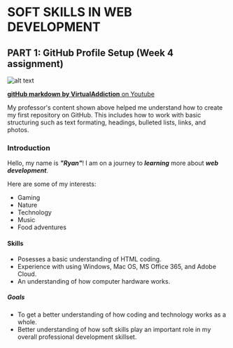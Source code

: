 # SOFT SKILLS IN WEB DEVELOPMENT





## PART 1: GitHub Profile Setup (Week 4 assignment)

![alt text](https://yt3.googleusercontent.com/ytc/AIdro_l-UeyCVYLHuh8-jcD4ok1-GhIcOXDUAJ0znM-ytmG5Wg=s160-c-k-c0x00ffffff-no-rj)

[**gitHub markdown by VirtualAddiction** on Youtube](https://www.youtube.com/watch?v=Hk5u71h6zu8)

My professor's content shown above helped me understand how to create my first repository on GitHub. This includes how to work with basic structuring such as text formating, headings, bulleted lists, links, and photos.

### Introduction
Hello, my name is _**"Ryan"**_! I am on a journey to **_learning_** more about **_web development_**.

Here are some of my interests: 
* Gaming
* Nature
* Technology
* Music
* Food adventures

#### Skills
* Posesses a basic understanding of HTML coding.
* Experience with using Windows, Mac OS, MS Office 365, and Adobe Cloud.
* An understanding of how computer hardware works.

##### Goals
* To get a better understanding of how coding and technology works as a whole.
* Better understanding of how soft skills play an important role in my overall professional development skillset.
